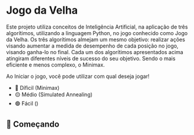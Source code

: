 # Jogo da Velha

Este projeto utiliza conceitos de Inteligência Artificial, na aplicação de três algorítimos, utilizando a linguagem Python, no jogo conhecido como Jogo da Velha. Os três algorítimos almejam um mesmo objetivo: realizar ações visando aumentar a medida de desempenho de cada posição no jogo, visando ganha-lo no final. Cada um dos algorítimos apresentados acima atingiram diferentes níveis de sucesso do seu objetivo. Sendo o mais eficiente e menos complexo, o Minimax. 

Ao Iniciar o jogo, você pode utilizar com qual deseja jogar!

  * 🔴 Díficil (Minimax)
  * 🟡 Médio (Simulated Annealing)
  * 🟢 Fácil ()
  
## 🚀 Começando
